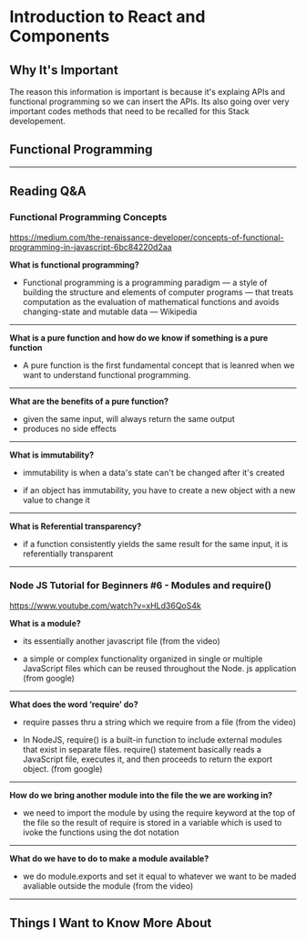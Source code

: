 # Introduction to React and Components

## Why It's Important

The reason this information is important is because it's explaing APIs and functional programming so we can insert the APIs. Its also going over very important codes methods that need to be recalled for this Stack developement.

## Functional Programming


-----------------

## Reading Q&A

### **Functional Programming Concepts**

<https://medium.com/the-renaissance-developer/concepts-of-functional-programming-in-javascript-6bc84220d2aa>

**What is functional programming?**

- Functional programming is a programming paradigm — a style of building the structure and elements of computer programs — that treats computation as the evaluation of mathematical functions and avoids changing-state and mutable data — Wikipedia

---

**What is a pure function and how do we know if something is a pure function**

- A pure function is the first fundamental concept that is leanred when we want to understand functional programming. 

---

**What are the benefits of a pure function?**

- given the same input, will always return the same output
- produces no side effects

---

**What is immutability?**

- immutability is when a data's state can't be changed after it's created

- if an object has immutability, you have to create a new object with a new value to change it

---

**What is Referential transparency?**

- if a function consistently yields the same result for the same input, it is referentially transparent

-----------------

### **Node JS Tutorial for Beginners #6 - Modules and require()**

<https://www.youtube.com/watch?v=xHLd36QoS4k>

**What is a module?**

- its essentially another javascript file (from the video)

- a simple or complex functionality organized in single or multiple JavaScript files which can be reused throughout the Node. js application (from google)

---

**What does the word ‘require’ do?**

- require passes thru a string which we require from a file (from the video)

- In NodeJS, require() is a built-in function to include external modules that exist in separate files. require() statement basically reads a JavaScript file, executes it, and then proceeds to return the export object. (from google)

---

**How do we bring another module into the file the we are working in?**

- we need to import the module by using the require keyword at the top of the file so the result of require is stored in a variable which is used to ivoke the functions using the dot notation 

---

**What do we have to do to make a module available?**

- we do module.exports and set it equal to whatever we want to be maded avaliable outside the module (from the video)

-----------------


## Things I Want to Know More About

